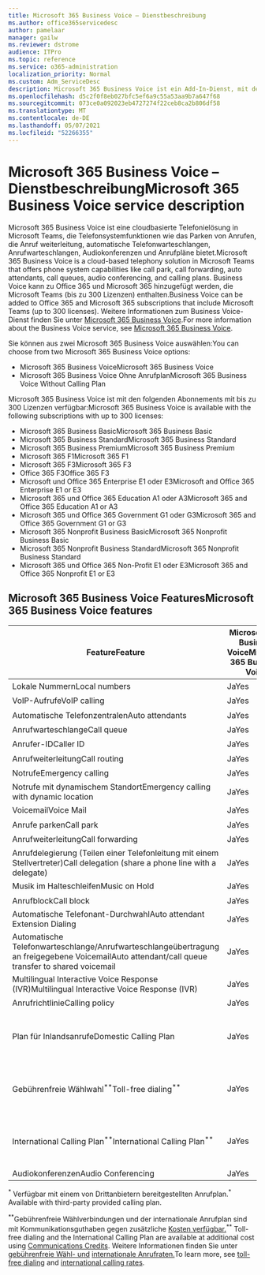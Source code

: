 ```yaml
---
title: Microsoft 365 Business Voice – Dienstbeschreibung
ms.author: office365servicedesc
author: pamelaar
manager: gailw
ms.reviewer: dstrome
audience: ITPro
ms.topic: reference
ms.service: o365-administration
localization_priority: Normal
ms.custom: Adm_ServiceDesc
description: Microsoft 365 Business Voice ist ein Add-In-Dienst, mit dem Sie Microsoft Teams telefonieren können. Dadurch werden Telefonsystem, Anrufplan für Inland, SMS und Audiokonferenzen kombiniert.
ms.openlocfilehash: d5c2f0f8eb027bfc5ef6a9c55a53aa9b7a647f68
ms.sourcegitcommit: 073ce0a092023eb4727274f22ceb8ca2b806df58
ms.translationtype: MT
ms.contentlocale: de-DE
ms.lasthandoff: 05/07/2021
ms.locfileid: "52266355"
---
```

# <a name="microsoft-365-business-voice-service-description"></a><span data-ttu-id="473c0-104">Microsoft 365 Business Voice – Dienstbeschreibung</span><span class="sxs-lookup"><span data-stu-id="473c0-104">Microsoft 365 Business Voice service description</span></span>

<span data-ttu-id="473c0-105">Microsoft 365 Business Voice ist eine cloudbasierte Telefonielösung in Microsoft Teams, die Telefonsystemfunktionen wie das Parken von Anrufen, die Anruf weiterleitung, automatische Telefonwarteschlangen, Anrufwarteschlangen, Audiokonferenzen und Anrufpläne bietet.</span><span class="sxs-lookup"><span data-stu-id="473c0-105">Microsoft 365 Business Voice is a cloud-based telephony solution in Microsoft Teams that offers phone system capabilities like call park, call forwarding, auto attendants, call queues, audio conferencing, and calling plans.</span></span> <span data-ttu-id="473c0-106">Business Voice kann zu Office 365 und Microsoft 365 hinzugefügt werden, die Microsoft Teams (bis zu 300 Lizenzen) enthalten.</span><span class="sxs-lookup"><span data-stu-id="473c0-106">Business Voice can be added to Office 365 and Microsoft 365 subscriptions that include Microsoft Teams (up to 300 licenses).</span></span> <span data-ttu-id="473c0-107">Weitere Informationen zum Business Voice-Dienst finden Sie unter [Microsoft 365 Business Voice](/MicrosoftTeams/business-voice/whats-business-voice).</span><span class="sxs-lookup"><span data-stu-id="473c0-107">For more information about the Business Voice service, see [Microsoft 365 Business Voice](/MicrosoftTeams/business-voice/whats-business-voice).</span></span>

<span data-ttu-id="473c0-108">Sie können aus zwei Microsoft 365 Business Voice auswählen:</span><span class="sxs-lookup"><span data-stu-id="473c0-108">You can choose from two Microsoft 365 Business Voice options:</span></span>

- <span data-ttu-id="473c0-109">Microsoft 365 Business Voice</span><span class="sxs-lookup"><span data-stu-id="473c0-109">Microsoft 365 Business Voice</span></span>
- <span data-ttu-id="473c0-110">Microsoft 365 Business Voice Ohne Anrufplan</span><span class="sxs-lookup"><span data-stu-id="473c0-110">Microsoft 365 Business Voice Without Calling Plan</span></span>

<span data-ttu-id="473c0-111">Microsoft 365 Business Voice ist mit den folgenden Abonnements mit bis zu 300 Lizenzen verfügbar:</span><span class="sxs-lookup"><span data-stu-id="473c0-111">Microsoft 365 Business Voice is available with the following subscriptions with up to 300 licenses:</span></span>

- <span data-ttu-id="473c0-112">Microsoft 365 Business Basic</span><span class="sxs-lookup"><span data-stu-id="473c0-112">Microsoft 365 Business Basic</span></span>
- <span data-ttu-id="473c0-113">Microsoft 365 Business Standard</span><span class="sxs-lookup"><span data-stu-id="473c0-113">Microsoft 365 Business Standard</span></span>
- <span data-ttu-id="473c0-114">Microsoft 365 Business Premium</span><span class="sxs-lookup"><span data-stu-id="473c0-114">Microsoft 365 Business Premium</span></span>
- <span data-ttu-id="473c0-115">Microsoft 365 F1</span><span class="sxs-lookup"><span data-stu-id="473c0-115">Microsoft 365 F1</span></span>
- <span data-ttu-id="473c0-116">Microsoft 365 F3</span><span class="sxs-lookup"><span data-stu-id="473c0-116">Microsoft 365 F3</span></span>
- <span data-ttu-id="473c0-117">Office 365 F3</span><span class="sxs-lookup"><span data-stu-id="473c0-117">Office 365 F3</span></span>
- <span data-ttu-id="473c0-118">Microsoft und Office 365 Enterprise E1 oder E3</span><span class="sxs-lookup"><span data-stu-id="473c0-118">Microsoft and Office 365 Enterprise E1 or E3</span></span>
- <span data-ttu-id="473c0-119">Microsoft 365 und Office 365 Education A1 oder A3</span><span class="sxs-lookup"><span data-stu-id="473c0-119">Microsoft 365 and Office 365 Education A1 or A3</span></span>
- <span data-ttu-id="473c0-120">Microsoft 365 und Office 365 Government G1 oder G3</span><span class="sxs-lookup"><span data-stu-id="473c0-120">Microsoft 365 and Office 365 Government G1 or G3</span></span>
- <span data-ttu-id="473c0-121">Microsoft 365 Nonprofit Business Basic</span><span class="sxs-lookup"><span data-stu-id="473c0-121">Microsoft 365 Nonprofit Business Basic</span></span>
- <span data-ttu-id="473c0-122">Microsoft 365 Nonprofit Business Standard</span><span class="sxs-lookup"><span data-stu-id="473c0-122">Microsoft 365 Nonprofit Business Standard</span></span>
- <span data-ttu-id="473c0-123">Microsoft 365 und Office 365 Non-Profit E1 oder E3</span><span class="sxs-lookup"><span data-stu-id="473c0-123">Microsoft 365 and Office 365 Nonprofit E1 or E3</span></span>

## <a name="microsoft-365-business-voice-features"></a><span data-ttu-id="473c0-124">Microsoft 365 Business Voice Features</span><span class="sxs-lookup"><span data-stu-id="473c0-124">Microsoft 365 Business Voice features</span></span>

| <span data-ttu-id="473c0-125">Feature</span><span class="sxs-lookup"><span data-stu-id="473c0-125">Feature</span></span> | <span data-ttu-id="473c0-126">Microsoft 365 Business Voice</span><span class="sxs-lookup"><span data-stu-id="473c0-126">Microsoft 365 Business Voice</span></span> | <span data-ttu-id="473c0-127">Microsoft 365 Business Voice Ohne Anrufplan</span><span class="sxs-lookup"><span data-stu-id="473c0-127">Microsoft 365 Business Voice Without Calling Plan</span></span> |
|--------------------------------------------------------|------------------------------|---------------------------------------------------|
| <span data-ttu-id="473c0-128">Lokale Nummern</span><span class="sxs-lookup"><span data-stu-id="473c0-128">Local numbers</span></span> | <span data-ttu-id="473c0-129">Ja</span><span class="sxs-lookup"><span data-stu-id="473c0-129">Yes</span></span> | <span data-ttu-id="473c0-130">Ja<sup>\*</sup></span><span class="sxs-lookup"><span data-stu-id="473c0-130">Yes<sup>\*</sup></span></span> |
| <span data-ttu-id="473c0-131">VoIP-Aufrufe</span><span class="sxs-lookup"><span data-stu-id="473c0-131">VoIP calling</span></span> | <span data-ttu-id="473c0-132">Ja</span><span class="sxs-lookup"><span data-stu-id="473c0-132">Yes</span></span> | <span data-ttu-id="473c0-133">Ja<sup>\*</sup></span><span class="sxs-lookup"><span data-stu-id="473c0-133">Yes<sup>\*</sup></span></span> |
| <span data-ttu-id="473c0-134">Automatische Telefonzentralen</span><span class="sxs-lookup"><span data-stu-id="473c0-134">Auto attendants</span></span> | <span data-ttu-id="473c0-135">Ja</span><span class="sxs-lookup"><span data-stu-id="473c0-135">Yes</span></span> | <span data-ttu-id="473c0-136">Ja<sup>\*</sup></span><span class="sxs-lookup"><span data-stu-id="473c0-136">Yes<sup>\*</sup></span></span> |
| <span data-ttu-id="473c0-137">Anrufwarteschlange</span><span class="sxs-lookup"><span data-stu-id="473c0-137">Call queue</span></span> | <span data-ttu-id="473c0-138">Ja</span><span class="sxs-lookup"><span data-stu-id="473c0-138">Yes</span></span> | <span data-ttu-id="473c0-139">Ja<sup>\*</sup></span><span class="sxs-lookup"><span data-stu-id="473c0-139">Yes<sup>\*</sup></span></span> |
| <span data-ttu-id="473c0-140">Anrufer-ID</span><span class="sxs-lookup"><span data-stu-id="473c0-140">Caller ID</span></span> | <span data-ttu-id="473c0-141">Ja</span><span class="sxs-lookup"><span data-stu-id="473c0-141">Yes</span></span> | <span data-ttu-id="473c0-142">Ja<sup>\*</sup></span><span class="sxs-lookup"><span data-stu-id="473c0-142">Yes<sup>\*</sup></span></span> |
| <span data-ttu-id="473c0-143">Anrufweiterleitung</span><span class="sxs-lookup"><span data-stu-id="473c0-143">Call routing</span></span> | <span data-ttu-id="473c0-144">Ja</span><span class="sxs-lookup"><span data-stu-id="473c0-144">Yes</span></span> | <span data-ttu-id="473c0-145">Ja<sup>\*</sup></span><span class="sxs-lookup"><span data-stu-id="473c0-145">Yes<sup>\*</sup></span></span> |
| <span data-ttu-id="473c0-146">Notrufe</span><span class="sxs-lookup"><span data-stu-id="473c0-146">Emergency calling</span></span> | <span data-ttu-id="473c0-147">Ja</span><span class="sxs-lookup"><span data-stu-id="473c0-147">Yes</span></span> | <span data-ttu-id="473c0-148">Ja<sup>\*</sup></span><span class="sxs-lookup"><span data-stu-id="473c0-148">Yes<sup>\*</sup></span></span> |
| <span data-ttu-id="473c0-149">Notrufe mit dynamischem Standort</span><span class="sxs-lookup"><span data-stu-id="473c0-149">Emergency calling with dynamic location</span></span> | <span data-ttu-id="473c0-150">Ja</span><span class="sxs-lookup"><span data-stu-id="473c0-150">Yes</span></span> | <span data-ttu-id="473c0-151">Ja<sup>\*</sup></span><span class="sxs-lookup"><span data-stu-id="473c0-151">Yes<sup>\*</sup></span></span> |
| <span data-ttu-id="473c0-152">Voicemail</span><span class="sxs-lookup"><span data-stu-id="473c0-152">Voice Mail</span></span> | <span data-ttu-id="473c0-153">Ja</span><span class="sxs-lookup"><span data-stu-id="473c0-153">Yes</span></span> | <span data-ttu-id="473c0-154">Ja<sup>\*</sup></span><span class="sxs-lookup"><span data-stu-id="473c0-154">Yes<sup>\*</sup></span></span> |
| <span data-ttu-id="473c0-155">Anrufe parken</span><span class="sxs-lookup"><span data-stu-id="473c0-155">Call park</span></span> | <span data-ttu-id="473c0-156">Ja</span><span class="sxs-lookup"><span data-stu-id="473c0-156">Yes</span></span> | <span data-ttu-id="473c0-157">Ja<sup>\*</sup></span><span class="sxs-lookup"><span data-stu-id="473c0-157">Yes<sup>\*</sup></span></span> |
| <span data-ttu-id="473c0-158">Anrufweiterleitung</span><span class="sxs-lookup"><span data-stu-id="473c0-158">Call forwarding</span></span> | <span data-ttu-id="473c0-159">Ja</span><span class="sxs-lookup"><span data-stu-id="473c0-159">Yes</span></span> | <span data-ttu-id="473c0-160">Ja<sup>\*</sup></span><span class="sxs-lookup"><span data-stu-id="473c0-160">Yes<sup>\*</sup></span></span> |
| <span data-ttu-id="473c0-161">Anrufdelegierung (Teilen einer Telefonleitung mit einem Stellvertreter)</span><span class="sxs-lookup"><span data-stu-id="473c0-161">Call delegation (share a phone line with a delegate)</span></span> | <span data-ttu-id="473c0-162">Ja</span><span class="sxs-lookup"><span data-stu-id="473c0-162">Yes</span></span> | <span data-ttu-id="473c0-163">Ja<sup>\*</sup></span><span class="sxs-lookup"><span data-stu-id="473c0-163">Yes<sup>\*</sup></span></span> |
| <span data-ttu-id="473c0-164">Musik im Halteschleifen</span><span class="sxs-lookup"><span data-stu-id="473c0-164">Music on Hold</span></span> | <span data-ttu-id="473c0-165">Ja</span><span class="sxs-lookup"><span data-stu-id="473c0-165">Yes</span></span> | <span data-ttu-id="473c0-166">Ja<sup>\*</sup></span><span class="sxs-lookup"><span data-stu-id="473c0-166">Yes<sup>\*</sup></span></span> |
| <span data-ttu-id="473c0-167">Anrufblock</span><span class="sxs-lookup"><span data-stu-id="473c0-167">Call block</span></span> | <span data-ttu-id="473c0-168">Ja</span><span class="sxs-lookup"><span data-stu-id="473c0-168">Yes</span></span> | <span data-ttu-id="473c0-169">Ja<sup>\*</sup></span><span class="sxs-lookup"><span data-stu-id="473c0-169">Yes<sup>\*</sup></span></span> |
| <span data-ttu-id="473c0-170">Automatische Telefonant-Durchwahl</span><span class="sxs-lookup"><span data-stu-id="473c0-170">Auto attendant Extension Dialing</span></span> | <span data-ttu-id="473c0-171">Ja</span><span class="sxs-lookup"><span data-stu-id="473c0-171">Yes</span></span> | <span data-ttu-id="473c0-172">Ja<sup>\*</sup></span><span class="sxs-lookup"><span data-stu-id="473c0-172">Yes<sup>\*</sup></span></span> |
| <span data-ttu-id="473c0-173">Automatische Telefonwarteschlange/Anrufwarteschlangeübertragung an freigegebene Voicemail</span><span class="sxs-lookup"><span data-stu-id="473c0-173">Auto attendant/call queue transfer to shared voicemail</span></span> | <span data-ttu-id="473c0-174">Ja</span><span class="sxs-lookup"><span data-stu-id="473c0-174">Yes</span></span> | <span data-ttu-id="473c0-175">Ja<sup>\*</sup></span><span class="sxs-lookup"><span data-stu-id="473c0-175">Yes<sup>\*</sup></span></span> |
| <span data-ttu-id="473c0-176">Multilingual Interactive Voice Response (IVR)</span><span class="sxs-lookup"><span data-stu-id="473c0-176">Multilingual Interactive Voice Response (IVR)</span></span> | <span data-ttu-id="473c0-177">Ja</span><span class="sxs-lookup"><span data-stu-id="473c0-177">Yes</span></span> | <span data-ttu-id="473c0-178">Ja<sup>\*</sup></span><span class="sxs-lookup"><span data-stu-id="473c0-178">Yes<sup>\*</sup></span></span> |
| <span data-ttu-id="473c0-179">Anrufrichtlinie</span><span class="sxs-lookup"><span data-stu-id="473c0-179">Calling policy</span></span> | <span data-ttu-id="473c0-180">Ja</span><span class="sxs-lookup"><span data-stu-id="473c0-180">Yes</span></span> | <span data-ttu-id="473c0-181">Ja<sup>\*</sup></span><span class="sxs-lookup"><span data-stu-id="473c0-181">Yes<sup>\*</sup></span></span> |
| <span data-ttu-id="473c0-182">Plan für Inlandsanrufe</span><span class="sxs-lookup"><span data-stu-id="473c0-182">Domestic Calling Plan</span></span> | <span data-ttu-id="473c0-183">Ja</span><span class="sxs-lookup"><span data-stu-id="473c0-183">Yes</span></span> | <span data-ttu-id="473c0-184">Erfordert einen Anrufplan eines Drittanbieters</span><span class="sxs-lookup"><span data-stu-id="473c0-184">Requires a third-party calling plan</span></span> |
| <span data-ttu-id="473c0-185">Gebührenfreie Wählwahl<sup>\*\*</sup></span><span class="sxs-lookup"><span data-stu-id="473c0-185">Toll-free dialing<sup>\*\*</sup></span></span> | <span data-ttu-id="473c0-186">Ja</span><span class="sxs-lookup"><span data-stu-id="473c0-186">Yes</span></span> | <span data-ttu-id="473c0-187">Erfordert einen Anrufplan eines Drittanbieters</span><span class="sxs-lookup"><span data-stu-id="473c0-187">Requires a third-party calling plan</span></span> |
| <span data-ttu-id="473c0-188">International Calling Plan<sup>\*\*</sup></span><span class="sxs-lookup"><span data-stu-id="473c0-188">International Calling Plan<sup>\*\*</sup></span></span> | <span data-ttu-id="473c0-189">Ja</span><span class="sxs-lookup"><span data-stu-id="473c0-189">Yes</span></span> | <span data-ttu-id="473c0-190">Erfordert einen Anrufplan eines Drittanbieters</span><span class="sxs-lookup"><span data-stu-id="473c0-190">Requires a third-party calling plan</span></span> |
| <span data-ttu-id="473c0-191">Audiokonferenzen</span><span class="sxs-lookup"><span data-stu-id="473c0-191">Audio Conferencing</span></span> | <span data-ttu-id="473c0-192">Ja</span><span class="sxs-lookup"><span data-stu-id="473c0-192">Yes</span></span> | <span data-ttu-id="473c0-193">Ja</span><span class="sxs-lookup"><span data-stu-id="473c0-193">Yes</span></span> |

<span data-ttu-id="473c0-194"><sup>\*</sup> Verfügbar mit einem von Drittanbietern bereitgestellten Anrufplan.</span><span class="sxs-lookup"><span data-stu-id="473c0-194"><sup>\*</sup> Available with third-party provided calling plan.</span></span>

<span data-ttu-id="473c0-195"><sup>\*\*</sup>Gebührenfreie Wählverbindungen und der internationale Anrufplan sind mit Kommunikationsguthaben gegen zusätzliche [Kosten verfügbar.](/microsoftteams/what-are-communications-credits)</span><span class="sxs-lookup"><span data-stu-id="473c0-195"><sup>\*\*</sup> Toll-free dialing and the International Calling Plan are available at additional cost using [Communications Credits](/microsoftteams/what-are-communications-credits).</span></span> <span data-ttu-id="473c0-196">Weitere Informationen finden Sie unter [gebührenfreie Wähl- und](/microsoftteams/toll-free-dialing-limitations-and-restrictions) [internationale Anrufraten.](https://www.microsoft.com/microsoft-365/microsoft-teams/voice-calling?rtc=1#ow-download-rates)</span><span class="sxs-lookup"><span data-stu-id="473c0-196">To learn more, see [toll-free dialing](/microsoftteams/toll-free-dialing-limitations-and-restrictions) and [international calling rates](https://www.microsoft.com/microsoft-365/microsoft-teams/voice-calling?rtc=1#ow-download-rates).</span></span>
